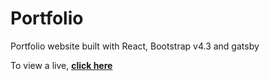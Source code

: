 # Portfolio
Portfolio website built with React, Bootstrap v4.3 and gatsby


To view a live, **[click here](https://portfolio-template212.netlify.com/)**
